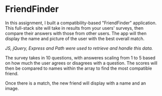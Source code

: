 # FriendFinder

In this assignment, I built a compatibility-based "FriendFinder" application. This full-stack site will take in results from your users' surveys, then compare their answers with those from other users. The app will then display the name and picture of the user with the best overall match.

*JS, jQuery, Express and Path were used to retrieve and handle this data.*

The survey takes in 10 questions, with answeres scaling from 1 to 5 based on how much the user agrees or disagrees with a question. The scores will then be compared to names within the array to find the most compatible friend.

Once there is a match, the new friend will display with a name and an image. 
